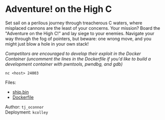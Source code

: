 # Adventure! on the High C

Set sail on a perilous journey through treacherous C waters, where misplaced cannons are the least of your concerns. Your mission? Board the "Adventure on the High C!" and lay siege to your enemies. Navigate your way through the fog of pointers, but beware: one wrong move, and you might just blow a hole in your own stack!

*Competitors are encouraged to develop their exploit in the Docker Container (uncomment the lines in the Dockerfile if you'd like to build a development container with pwntools, pwndbg, and gdb)*

`nc <host> 24003`

Files:

- [ship.bin](attachments/ship.bin)
- [Dockerfile](attachments/Dockerfile)

Author: `tj_oconnor`<br>
Deployment: `kcolley`
